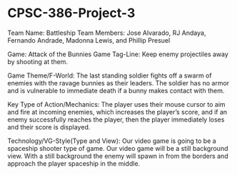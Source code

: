 # CPSC-386-Project-3

Team Name: Battleship
Team Members: Jose Alvarado, RJ Andaya, Fernando Andrade, Madonna Lewis, and Phillip Presuel

Game: Attack of the Bunnies
Game Tag-Line: Keep enemy projectiles away by shooting at them.

Game Theme/F-World: The last standing soldier fights off a swarm of enemies with the ravage bunnies as their leaders. The soldier has no armor and is vulnerable to immediate death if a bunny makes contact with them.

Key Type of Action/Mechanics: The player uses their mouse cursor to aim and fire at incoming enemies, which increases the player’s score, and if an enemy successfully reaches the player, then the player immediately loses and their score is displayed.

Technology/VG-Style(Type and View): Our video game is going to be a spaceship shooter type of game.
Our video game will be a still background view. With a still background the enemy will spawn in from the borders and approach the player spaceship in the middle.
